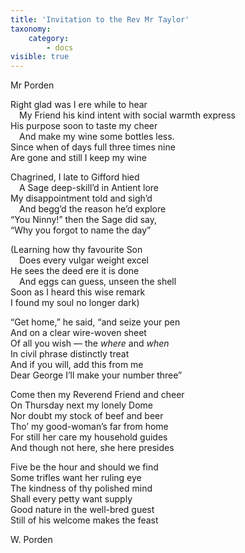 ```yaml
---
title: 'Invitation to the Rev Mr Taylor'
taxonomy:
    category:
        - docs
visible: true
---
```


<div class="author">Mr Porden</div>
  
Right glad was I ere while to hear  
&emsp;My Friend his kind intent with social warmth express  
His purpose soon to taste my cheer  
&emsp;And make my wine some bottles less.  
Since when of days full three times nine  
Are gone and still I keep my wine  
  
Chagrined, I late to Gifford hied  
&emsp;A Sage deep-skill’d in Antient lore  
My disappointment told and sigh’d  
&emsp;And begg’d the reason he’d explore  
“You Ninny!” then the Sage did say,  
“Why you forgot to name the day”  
  
(Learning how thy favourite Son  
&emsp;Does every vulgar weight excel  
He sees the deed ere it is done  
&emsp;And eggs can guess, unseen the shell  
Soon as I heard this wise remark  
I found my soul no longer dark)   
  
“Get home,” he said, “and seize your pen  
And on a clear wire-woven sheet  
Of all you wish — the *where* and *when*  
In civil phrase distinctly treat  
And if you will, add this from me  
Dear George I’ll make your number three”  
  
Come then my Reverend Friend and cheer  
On Thursday next my lonely Dome  
Nor doubt my stock of beef and beer  
Tho’ my good-woman’s far from home  
For still her care my household guides  
And though not here, she here presides  
  
Five be the hour and should we find  
Some trifles want her ruling eye  
The kindness of thy polished mind  
Shall every petty want supply  
Good nature in the well-bred guest  
Still of his welcome makes the feast  
  
W. Porden